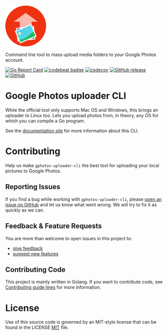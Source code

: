 ![logo](.docs/_media/gphotos-uploader-cli-logo.png)

Command line tool to mass upload media folders to your Google Photos account.

[![Go Report Card](https://goreportcard.com/badge/github.com/gphotosuploader/gphotos-uploader-cli)](https://goreportcard.com/report/github.com/gphotosuploader/gphotos-uploader-cli)
[![codebeat badge](https://codebeat.co/badges/9f3561ad-2838-456e-bc92-68988eeb376b)](https://codebeat.co/projects/github-com-gphotosuploader-gphotos-uploader-cli-master)
[![codecov](https://codecov.io/gh/gphotosuploader/gphotos-uploader-cli/branch/master/graph/badge.svg)](https://codecov.io/gh/gphotosuploader/gphotos-uploader-cli)
[![GitHub release](https://img.shields.io/github/release/gphotosuploader/gphotos-uploader-cli.svg)](https://github.com/gphotosuploader/gphotos-uploader-cli/releases/latest)
[![GitHub](https://img.shields.io/github/license/gphotosuploader/gphotos-uploader-cli.svg)](LICENSE)
<!--- [![Snap Status](https://build.snapcraft.io/badge/gphotosuploader/gphotos-uploader-cli.svg)](https://build.snapcraft.io/user/gphotosuploader/gphotos-uploader-cli) --->

# Google Photos uploader CLI   

While the official tool only supports Mac OS and Windows, this brings an uploader to Linux too. Lets you upload photos from, in theory, any OS for which you can compile a Go program.     

See the [documentation site](https://gphotosuploader.github.io/gphotos-uploader-cli) for more information about this CLI.

# Contributing
Help us make `gphotos-uploader-cli` the best tool for uploading your local pictures to Google Photos.

## Reporting Issues
If you find a bug while working with `gphotos-uploader-cli`, please [open an issue on GitHub](https://github.com/gphotosuploader/gphotos-uploader-cli/issues/new?assignees=pacoorozco&labels=bug&template=bug_report.md) and let us know what went wrong. We will try to fix it as quickly as we can.

## Feedback & Feature Requests
You are more than welcome to open issues in this project to:

- [give feedback](https://github.com/gphotosuploader/gphotos-uploader-cli/issues/new?title=Feedback:)
- [suggest new features](https://github.com/gphotosuploader/gphotos-uploader-cli/issues/new?labels=feature+request&template=feature_request.md)

## Contributing Code
This project is mainly written in Golang. If you want to contribute code, see [Contributing guide lines](CONTRIBUTING.md) for more information.

# License
 
 Use of this source code is governed by an MIT-style license that can be found in the LICENSE [MIT](LICENSE) file.
